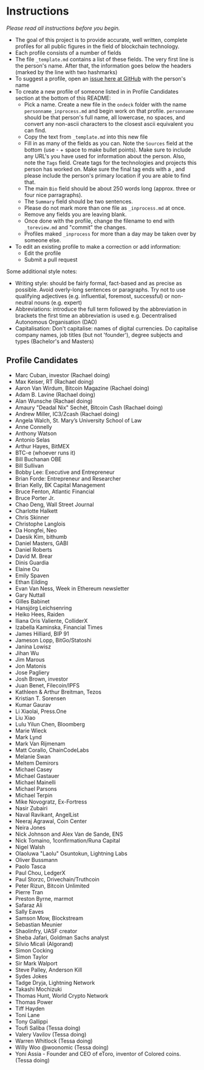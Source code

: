 # Instructions

*Please read all instructions before you begin.*

* The goal of this project is to provide accurate, well written, complete profiles for all public figures in the field of blockchain technology.
* Each profile consists of a number of fields 
* The file `_template.md` contains a list of these fields. The very first line is the person's name. After that, the information goes below the headers (marked by the line with two hashmarks) 
* To suggest a profile, open an [issue here at GitHub](https://github.com/EveryBit-com/profiles/issues) with the person's name
* To create a new profile of someone listed in in Profile Candidates section at the bottom of this README:
	* Pick a name. Create a new file in the `ondeck` folder with the name `personname_inprocess.md` and begin work on that profile. `personname` should be that person's full name, all lowercase, no spaces, and convert any non-ascii characters to the closest ascii equivalent you can find. 
	* Copy the text from `_template.md` into this new file
	* Fill in as many of the fields as you can. Note the `Sources` field at the bottom (use - + space to make bullet points). Make sure to include any URL's you have used for information about the person. Also, note the `Tags` field. Create tags for the technologies and projects this person has worked on. Make sure the final tag ends with a , and please include the person's primary location if you are able to find that.
	* The main `Bio` field should be about 250 words long (approx. three or four nice parragraphs).
	* The `Summary` field should be two sentences. 
	* Please do not mark more than one file as `_inprocess.md` at once.
	* Remove any fields you are leaving blank.
	* Once done with the profile, change the filename to end with `_toreview.md` and "commit" the changes.
	* Profiles maked `_inprocess` for more than a day may be taken over by someone else. 
* To edit an existing profile to make a correction or add information:
	* Edit the profile
	* Submit a pull request

Some additional style notes:
* Writing style: should be fairly formal, fact-based and as precise as possible. Avoid overly-long sentences or paragraphs. Try not to use qualifying adjectives (e.g. influential, foremost, successful) or non-neutral nouns (e.g. expert)
* Abbreviations: introduce the full term followed by the abbreviation in brackets the first time an abbreviation is used e.g. Decentralised Autonomous Organisation (DAO)
* Capitalisation: Don't capitalise: names of digital currencies. Do capitalise company names, job titles (but not 'founder'), degree subjects and types (Bachelor's and Masters)



## Profile Candidates

- Marc Cuban, investor (Rachael doing)
- Max Keiser, RT (Rachael doing)
- Aaron Van Wirdum, Bitcoin Magazine (Rachael doing)
- Adam B. Lavine (Rachael doing)
- Alan Wunsche (Rachael doing)
- Amaury "Deadal Nix" Sechét, Bitcoin Cash (Rachael doing)
- Andrew Miller, IC3/Zcash (Rachael doing)
- Angela Walch, St. Mary’s University School of Law
- Anne Connelly
- Anthony Watson
- Antonio Selas
- Arthur Hayes, BitMEX
- BTC-e (whoever runs it)
- Bill Buchanan OBE
- Bill Sullivan
- Bobby Lee: Executive and Entrepreneur
- Brian Forde: Entrepreneur and Researcher
- Brian Kelly, BK Capital Management
- Bruce Fenton, Atlantic Financial
- Bruce Porter Jr.
- Chao Deng, Wall Street Journal
- Charlotte Halkett
- Chris Skinner
- Christophe Langlois
- Da Hongfei, Neo
- Daesik Kim, bithumb
- Daniel Masters, GABI
- Daniel Roberts
- David M. Brear
- Dinis Guardia
- Elaine Ou
- Emily Spaven
- Ethan Eilding
- Evan Van Ness, Week in Ethereum newsletter
- Gary Nuttall
- Gilles Babinet
- Hansjörg Leichsenring
- Heiko Hees, Raiden&nbsp;
- Iliana Oris Valiente, ColliderX
- Izabella Kaminska, Financial Times
- James Hilliard, BIP 91
- Jameson Lopp, BitGo/Statoshi
- Janina Lowisz
- Jihan Wu
- Jim Marous
- Jon Matonis
- Jose Pagliery
- Josh Brown, investor
- Juan Benet, Filecoin/IPFS
- Kathleen &amp; Arthur Breitman, Tezos
- Kristian T. Sorensen
- Kumar Gaurav
- Li Xiaolai, Press.One
- Liu Xiao
- Lulu Yilun Chen, Bloomberg
- Marie Wieck
- Mark Lynd
- Mark Van Rijmenam
- Matt Corallo, ChainCodeLabs
- Melanie Swan
- Meltem Demirors
- Michael Casey
- Michael Gastauer
- Michael Mainelli
- Michael Parsons
- Michael Terpin
- Mike Novogratz, Ex-Fortress
- Nasir Zubairi
- Naval Ravikant, AngelList
- Neeraj Agrawal, Coin Center
- Neira Jones
- Nick Johnson and Alex Van de Sande, ENS
- Nick Tomaino, 1confirmation/Runa Capital
- Nigel Walsh
- Olaoluwa "Laolu" Osuntokun, Lightning Labs
- Oliver Bussmann
- Paolo Tasca
- Paul Chou, LedgerX
- Paul Storzc, Drivechain/Truthcoin
- Peter Rizun, Bitcoin Unlimited
- Pierre Tran
- Preston Byrne, marmot
- Safaraz Ali
- Sally Eaves
- Samson Mow,&nbsp;Blockstream
- Sebastian Meunier
- Shaolinfry, UASF creator
- Sheba Jafari, Goldman Sachs analyst
- Silvio Micali (Algorand)
- Simon Cocking
- Simon Taylor
- Sir Mark Walport
- Steve Palley, Anderson Kill
- Sydes Jokes
- Tadge Dryja, Lightning Network
- Takashi Mochizuki
- Thomas Hunt, World Crypto Network
- Thomas Power
- Tiff Hayden
- Toni Lane
- Tony Gallippi
- Toufi Saliba (Tessa doing)
- Valery Vavilov (Tessa doing)
- Warren Whitlock (Tessa doing)
- Willy Woo @woonomic (Tessa doing)
- Yoni Assia - Founder and CEO of eToro, inventor of Colored coins. (Tessa doing)
